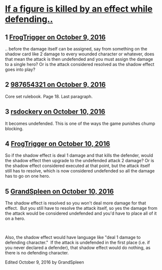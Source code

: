 # [If a figure is killed by an effect while defending..](https://community.fantasyflightgames.com/topic/231994-if-a-figure-is-killed-by-an-effect-while-defending/)

## 1 [FrogTrigger on October 9, 2016](https://community.fantasyflightgames.com/topic/231994-if-a-figure-is-killed-by-an-effect-while-defending/?do=findComment&comment=2449365)

.. before the damage itself can be assigned, say from something on the shadow card like 2 damage to every wounded character or whatever, does that mean the attack is then undefended and you must assign the damage to a single hero? Or is the attack considered resolved as the shadow effect goes into play?

## 2 [987654321 on October 9, 2016](https://community.fantasyflightgames.com/topic/231994-if-a-figure-is-killed-by-an-effect-while-defending/?do=findComment&comment=2449369)

Core set rulebook. Page 18. Last paragraph.

## 3 [rsdockery on October 10, 2016](https://community.fantasyflightgames.com/topic/231994-if-a-figure-is-killed-by-an-effect-while-defending/?do=findComment&comment=2449684)

It becomes undefended. This is one of the ways the game punishes chump blocking.

## 4 [FrogTrigger on October 10, 2016](https://community.fantasyflightgames.com/topic/231994-if-a-figure-is-killed-by-an-effect-while-defending/?do=findComment&comment=2449725)

So if the shadow effect is deal 1 damage and that kills the defender, would the shadow effect then upgrade to the undefended attack 2 damage? Or is the shadow effect considered executed at that point, but the attack itself still has to resolve, which is now considered undefended so all the damage has to go on one hero.

## 5 [GrandSpleen on October 10, 2016](https://community.fantasyflightgames.com/topic/231994-if-a-figure-is-killed-by-an-effect-while-defending/?do=findComment&comment=2449772)

The shadow effect is resolved so you won't deal more damage for that effect.  But you still have to resolve the attack itself, so yes the damage from the attack would be considered undefended and you'd have to place all of it on a hero.

 

Also, the shadow effect would have language like "deal 1 damage to defending character."  If the attack is undefended in the first place (i.e. if you never declared a defender), that shadow effect would do nothing, as there is no defending character.

Edited October 9, 2016 by GrandSpleen

